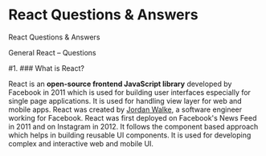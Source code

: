 # React Questions & Answers
React Questions &amp; Answers

General React – Questions

#1. ### What is React?

React is an **open-source frontend JavaScript library** developed by Facebook in 2011 which is used for building user interfaces especially for single page applications. 
It is used for handling view layer for web and mobile apps. 
React was created by [Jordan Walke](https://github.com/jordwalke), a software engineer working for Facebook. 
React was first deployed on Facebook's News Feed in 2011 and on Instagram in 2012.
It follows the component based approach which helps in building reusable UI components.
It is used for developing complex and interactive web and mobile UI.
